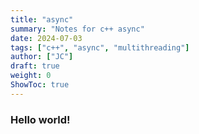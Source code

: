 ```yaml
---
title: "async"
summary: "Notes for c++ async"
date: 2024-07-03
tags: ["c++", "async", "multithreading"]
author: ["JC"]
draft: true
weight: 0
ShowToc: true
---
```


### Hello world!